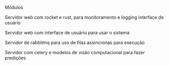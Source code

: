 Módulos

Servidor web com rocket e rust, para monitoramento e logging interface de usuário

Servidor web com interface de usuário para usar o sistema

Servidor de rabbitmq para uso de filas assincronas para execução

Servidor com celery e modelos de visão computacional para fazer predições